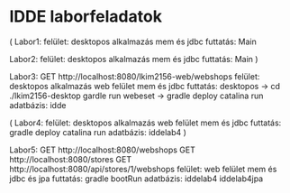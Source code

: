 # IDDE laborfeladatok
(
Labor1:
felület:
    desktopos alkalmazás
mem és jdbc
futtatás:
    Main



Labor2:
felület:
    desktopos alkalmazás
mem és jdbc
futtatás:
    Main
)


Labor3: GET http://localhost:8080/lkim2156-web/webshops
felület:
    desktopos alkalmazás
    web felület
mem és jdbc
futtatás:
    desktopos ->
        cd ./lkim2156-desktop 
        gardle run 
    webeset -> gradle deploy 
               catalina run
adatbázis: idde


(
Labor4:
felület:
    desktopos alkalmazás
    web felület
mem és jdbc
futtatás:
    gradle deploy
    catalina run
adatbázis: iddelab4
)


Labor5: GET http://localhost:8080/webshops
        GET http://localhost:8080/stores
        GET http://localhost:8080/api/stores/1/webshops
felület:
    web felület
mem és jdbc és jpa
futtatás: 
    gradle bootRun
adatbázis: iddelab4
           iddelab4jpa